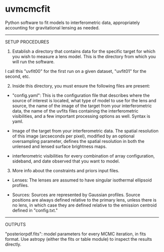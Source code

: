 uvmcmcfit
=========

Python software to fit models to interferometric data, appropriately accounting for gravitational lensing as needed.

--------------------------
 SETUP PROCEDURES

 1. Establish a directory that contains data for the specific target for which
 you wish to measure a lens model.  This is the directory from which you will
 run the software.

 I call this "uvfit00" for the first run on a given dataset, "uvfit01" for
 the second, etc.

 2. Inside this directory, you must ensure the following files are present:

 - "config.yaml": This is the configuration file that describes where the source
 of interest is located, what type of model to use for the lens and source, the
 name of the image of the target from your interferometric data, the name of
 the uvfits files containing the interferometric visibilities, and a few
 important processing options as well.  Syntax is yaml.

 - Image of the target from your interferometric data.  The spatial resolution
 of this image (arcseconds per pixel), modified by an optional oversampling
 parameter, defines the spatial resolution in both the unlensed and lensed
 surface brightness maps.

 - interferometric visibilities for every combination of array configuration,
 sideband, and date observed that you want to model.  

 3. More info about the constraints and priors input files.

 - Lenses: The lenses are assumed to have singular isothermal ellipsoid
 profiles.  

 - Sources: Sources are represented by Gaussian profiles.  Source positions are
 always defined relative to the primary lens, unless there is no lens, in which
 case they are defined relative to the emission centroid defined in
 "config.txt."

--------
 OUTPUTS

"posteriorpdf.fits": model parameters for every MCMC iteration, in fits
format.  Use astropy (either the fits or table module) to inspect the results
directly.

